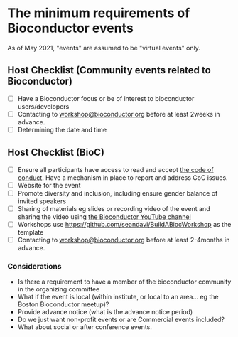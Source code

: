 # The minimum requirements of Bioconductor events

As of May 2021, "events" are assumed to be "virtual events" only.


## Host Checklist (Community events related to Bioconductor)

- [ ] Have a Bioconductor focus or be of interest to bioconductor users/developers
- [ ] Contacting to workshop@bioconductor.org before at least 2weeks in advance.
- [ ] Determining the date and time

## Host Checklist (BioC)

- [ ] Ensure all participants have access to read and accept [the code of conduct](http://bioconductor.org/about/code-of-conduct/). Have a mechanism in place to report and address CoC issues.
- [ ] Website for the event
- [ ]  Promote diversity and inclusion, including ensure gender balance of invited speakers
- [ ] Sharing of materials eg slides or recording video of the event and sharing the video using [the Bioconductor YouTube channel](https://www.youtube.com/user/bioconductor)
- [ ] Workshops use https://github.com/seandavi/BuildABiocWorkshop as the template
- [ ] Contacting to workshop@bioconductor.org before at least 2-4months in advance.

### Considerations

- Is there a requirement to have a member of the bioconductor community in the organizing committee
- What if the event is local (within institute, or local to an area... eg the Boston Bioconductor meetup)?
- Provide advance notice (what is the advance notice period)
- Do we just want non-profit events or are Commercial events included?
- What about social or after conference events.

